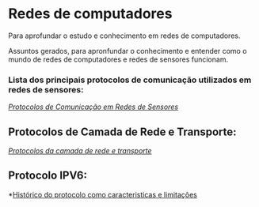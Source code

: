 # Redes de computadores
Para aprofundar o estudo e conhecimento em redes de computadores.

Assuntos gerados, para apronfundar o conhecimento e entender como o mundo de redes de computadores e redes de sensores funcionam.

### Lista dos principais protocolos de comunicação utilizados em redes de sensores:
*[Protocolos de Comunicação em Redes de Sensores](https://github.com/franAnder/Redes-de-computadores/wiki/Redes-De-Sensores)*

## Protocolos de Camada de Rede e Transporte:
*[Protocolos da camada de rede e transporte](https://github.com/franAnder/Redes-de-computadores/wiki/Protocolos-de-Camada-de-Rede-e-Transporte)*

## Protocolo IPV6:
*[Histórico do protocolo como caracteristicas e limitações]()
